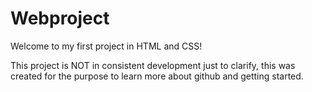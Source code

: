 # Webproject
Welcome to my first project in HTML and CSS! 

This project is NOT in consistent development just to clarify, 
this was created for the purpose to learn more about github and
getting started.

